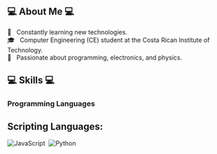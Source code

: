 ## 💻 About Me 💻

🧭 &nbsp; Constantly learning new technologies.\
🎓 &nbsp; Computer Engineering (CE) student at the Costa Rican Institute of Technology.\
🗻 &nbsp; Passionate about programming, electronics, and physics.

## 💻 Skills 💻

### Programming Languages
## Scripting Languages:

![JavaScript](https://img.shields.io/badge/-JavaScript-05122A?style=flat&logo=javascript&logoColor=white)&nbsp;
![Python](https://img.shields.io/badge/-Python-05122A?style=flat&logo=python&logoColor=white)&nbsp;
